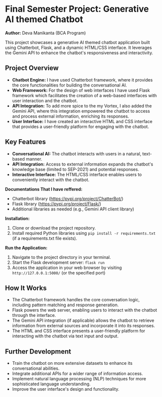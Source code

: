 # Final Semester Project: Generative AI themed Chatbot

**Author:** Deva Manikanta (BCA Program)

This project showcases a generative AI themed chatbot application built using Chatterbot, Flask, and a dynamic HTML/CSS interface. It leverages the Gemini API to enhance the chatbot's responsiveness and interactivity.

## Project Overview

* **Chatbot Engine:** I have used Chatterbot framework, where it provides the core functionalities for building the conversational AI.
* **Web Framework:** For the design of web interfaces I have used Flask framework which facilitates the creation of a web-based interfaces with user interaction and the chatbot.
* **API Integration:** To add more spice to the my Vortex, I also added the Gemini API, where this integration empowered the chatbot to access and process external information, enriching its responses.
* **User Interface:** I have created an interactive HTML and CSS interface that provides a user-friendly platform for engaging with the chatbot.

## Key Features

* **Conversational AI:** The chatbot interacts with users in a natural, text-based manner.
* **API Integration:** Access to external information expands the chatbot's knowledge base (limited to SEP-2021) and potential responses.
* **Interactive Interface:** The HTML/CSS interface enables users to conveniently interact with the chatbot.


**Documentations That I have reffered:**

* Chatterbot library (https://pypi.org/project/ChatterBot/)
* Flask library (https://pypi.org/project/Flask/)
* Additional libraries as needed (e.g., Gemini API client library)

**Installation:**

1. Clone or download the project repository.
2. Install required Python libraries using `pip install -r requirements.txt` (if a requirements.txt file exists).

**Run the Application:**

1. Navigate to the project directory in your terminal.
2. Start the Flask development server: `flask run`
3. Access the application in your web browser by visiting `http://127.0.0.1:5000/` (or the specified port)

## How It Works

* The Chatterbot framework handles the core conversation logic, including pattern matching and response generation.
* Flask powers the web server, enabling users to interact with the chatbot through the interface.
* The Gemini API integration (if applicable) allows the chatbot to retrieve information from external sources and incorporate it into its responses.
* The HTML and CSS interface presents a user-friendly platform for interacting with the chatbot via text input and output.

## Further Development

* Train the chatbot on more extensive datasets to enhance its conversational abilities.
* Integrate additional APIs for a wider range of information access.
* Implement natural language processing (NLP) techniques for more sophisticated language understanding.
* Improve the user interface's design and functionality.
